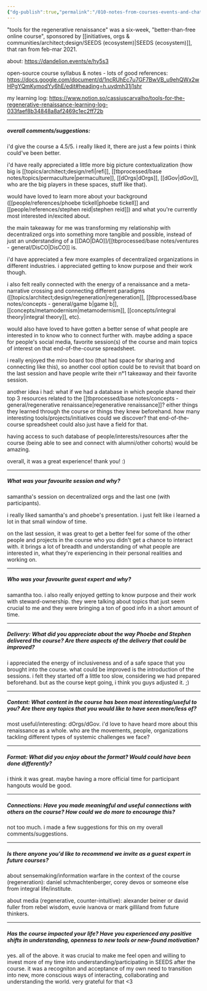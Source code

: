 ```yaml
---
{"dg-publish":true,"permalink":"/010-notes-from-courses-events-and-chats/2021-02-tools-for-the-regenerative-renaissance-course-review/","tags":["regeneration","review","🌳","ReFi","course"],"created":"2024-05-22T17:08:20.294-03:00","updated":"2024-08-18T12:56:10.810-03:00"}
---
```


"tools for the regenerative renaissance" was a six-week, "better-than-free online course", sponsored by [[initiatives, orgs & communities/architect;design/SEEDS (ecosystem)\|SEEDS (ecosystem)]], that ran from feb-mar 2021.

about: https://dandelion.events/e/hy5s3

open-source course syllabus & notes - lots of good references: https://docs.google.com/document/d/1ncRUhEc7u7GF7BwVB_u9ehQWx2wHPgYQmKymodYy6hE/edit#heading=h.uydmh31j1shr

my learning log: https://www.notion.so/cassiuscarvalho/tools-for-the-regenerative-renaissance-learning-log-033faef8b34848a8af2469c1ec2ff72b

---
##### overall comments/suggestions:

i'd give the course a 4.5/5. i really liked it, there are just a few points i think could've been better.

i'd have really appreciated a little more big picture contextualization (how big is [[topics/architect;design/refi\|refi]], [[tbprocessed/base notes/topics/permaculture\|permaculture]], [[dOrgs\|dOrgs]], [[dGov\|dGov]], who are the big players in these spaces, stuff like that).

would have loved to learn more about your background ([[people/references/phoebe tickell\|phoebe tickell]] and [[people/references/stephen reid\|stephen reid]]) and what you're currently most interested in/excited about.

the main takeaway for me was transforming my relationship with decentralized orgs into something more tangible and possible, instead of just an understanding of a [[DAO\|DAO]]/[[tbprocessed/base notes/ventures - general/DisCO\|DisCO]] is.

i'd have appreciated a few more examples of decentralized organizations in different industries. i appreciated getting to know purpose and their work though.

i also felt really connected with the energy of a renaissance and a meta-narrative crossing and connecting different paradigms ([[topics/architect;design/regeneration\|regeneration]], [[tbprocessed/base notes/concepts - general/game b\|game b]], [[concepts/metamodernism\|metamodernism]], [[concepts/integral theory\|integral theory]], etc).

would also have loved to have gotten a better sense of what people are interested in to know who to connect further with. maybe adding a space for people's social media, favorite session(s) of the course and main topics of interest on that end-of-the-course spreadsheet.

i really enjoyed the miro board too (that had space for sharing and connecting like this), so another cool option could be to revisit that board on the last session and have people write their n°1 takeaway and their favorite session.

another idea i had: what if we had a database in which people shared their top 3 resources related to the [[tbprocessed/base notes/concepts - general/regenerative renaissance\|regenerative renaissance]]? either things they learned through the course or things they knew beforehand. how many interesting tools/projects/initiatives could we discover?
that end-of-the-course spreadsheet could also just have a field for that.

having access to such database of people/interests/resources after the course (being able to see and connect with alumni/other cohorts) would be amazing.

overall, it was a great experience! thank you! :)

---

##### What was your favourite session and why?

samantha's session on decentralized orgs and the last one (with participants).

i really liked samantha's and phoebe's presentation. i just felt like i learned a lot in that small window of time.

on the last session, it was great to get a better feel for some of the other people and projects in the course who you didn't get a chance to interact with. it brings a lot of breadth and understanding of what people are interested in, what they're experiencing in their personal realities and working on.

---

##### Who was your favourite guest expert and why?

samantha too. i also really enjoyed getting to know purpose and their work with steward-ownership. they were talking about topics that just seem crucial to me and they were bringing a ton of good info in a short amount of time.

---

##### Delivery: What did you appreciate about the way Phoebe and Stephen delivered the course? Are there aspects of the delivery that could be improved?

i appreciated the energy of inclusiveness and of a safe space that you brought into the course. what could be improved is the introduction of the sessions. i felt they started off a little too slow, considering we had prepared beforehand. but as the course kept going, i think you guys adjusted it. ;)

---

##### Content: What content in the course has been most interesting/useful to you? Are there any topics that you would like to have seen more/less of?

most useful/interesting: dOrgs/dGov.
i'd love to have heard more about this renaissance as a whole. who are the movements, people, organizations tackling different types of systemic challenges we face?

---

##### Format: What did you enjoy about the format? Would could have been done differently?

i think it was great. maybe having a more official time for participant hangouts would be good.

---

##### Connections: Have you made meaningful and useful connections with others on the course? How could we do more to encourage this?

not too much. i made a few suggestions for this on my overall comments/suggestions.

---

##### Is there anyone you'd like to recommend we invite as a guest expert in future courses?

about sensemaking/information warfare in the context of the course (regeneration): daniel schmachtenberger, corey devos or someone else from integral life/institute.

about media (regenerative, counter-intuitive): alexander beiner or david fuller from rebel wisdom, euvie ivanova or mark gilliland from future thinkers.

---

##### Has the course impacted your life? Have you experienced any positive shifts in understanding, openness to new tools or new-found motivation?

yes. all of the above. it was crucial to make me feel open and willing to invest more of my time into understanding/participating in SEEDS after the course. it was a recogniton and acceptance of my own need to transition into new, more conscious ways of interacting, collaborating and understanding the world. very grateful for that <3


